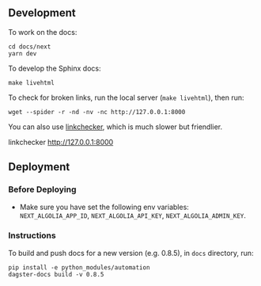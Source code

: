 ## Development

To work on the docs:

```
cd docs/next
yarn dev
```

To develop the Sphinx docs:

    make livehtml

To check for broken links, run the local server (`make livehtml`), then run:

    wget --spider -r -nd -nv -nc http://127.0.0.1:8000

You can also use [linkchecker](https://github.com/linkchecker/linkchecker/tree/htmlparser-beautifulsoup), which is much slower but friendlier.

linkchecker http://127.0.0.1:8000

## Deployment

### Before Deploying

- Make sure you have set the following env variables: `NEXT_ALGOLIA_APP_ID`, `NEXT_ALGOLIA_API_KEY`, `NEXT_ALGOLIA_ADMIN_KEY`.

### Instructions

To build and push docs for a new version (e.g. 0.8.5), in `docs` directory, run:

```
pip install -e python_modules/automation
dagster-docs build -v 0.8.5
```
